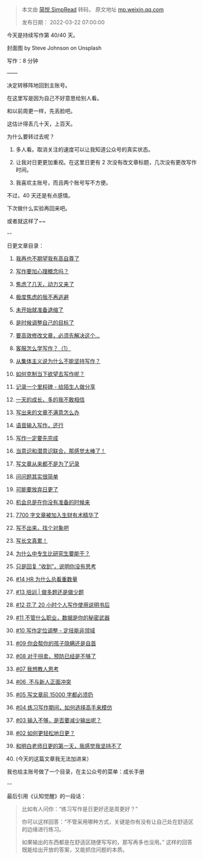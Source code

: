 > 本文由 [简悦 SimpRead](http://ksria.com/simpread/) 转码， 原文地址 [mp.weixin.qq.com](https://mp.weixin.qq.com/s/M3eR82boc7VctnfL7d19xA)
>
> 发布日期： 2022-03-22 07:00:00

今天是持续写作第 40/40 天。  

封面图 by Steve Johnson on Unsplash  

写作：8 分钟  

——

决定转移阵地回到主账号。

在这里写是因为自己不好意思给别人看。

和以前周更一样，先丢脸吧。

这估计得丢几十天，上百天。

为什么要转过去呢？

1. 多人看。取消关注的速度可以让我知道公众号的真实状态。

2. 让我对日更更加重视。在这里日更有 2 次没有改文章标题，几次没有更改写作时间。

3. 我喜欢主账号，而且两个账号写不方便。

不过，40 天还是有点感情。

下次做什么实验再回来吧。

或者就这样了~~

--

日更文章目录：

1.  [我再也不期望我有高自尊了](http://mp.weixin.qq.com/s?__biz=MzAxOTY2MTQyNw==&mid=2457499018&idx=1&sn=208bd449798ee0066340b59046c341cd&chksm=8c4d4296bb3acb80eb9b8d95cfd3f6692574ac2a0a655f020e2f361cff3739991d7522b7eef6&scene=21#wechat_redirect)
    
2.  [写作要加心理概念吗？](http://mp.weixin.qq.com/s?__biz=MzAxOTY2MTQyNw==&mid=2457499016&idx=1&sn=ed1d3239268fb1d882ec2a8b189b4c9f&chksm=8c4d4294bb3acb82c60ba8c4966132669b6eda2110afc98e7584194d5392c2b8f93652619c9a&scene=21#wechat_redirect)
    
3.  [焦虑了几天，动力又来了](http://mp.weixin.qq.com/s?__biz=MzAxOTY2MTQyNw==&mid=2457499011&idx=1&sn=5095efe25368902d2ed83c8ffc928a77&chksm=8c4d429fbb3acb899b2a4a8823f1227ab9f814faca8174310c0f15da6904d8d61733d986bc3a&scene=21#wechat_redirect)
    
4.  [极度焦虑的我不再逃避](http://mp.weixin.qq.com/s?__biz=MzAxOTY2MTQyNw==&mid=2457499009&idx=1&sn=e29765c1913f33aa333a4f6600bb2d92&chksm=8c4d429dbb3acb8b96b68854f845d38f18ed898beb5deb64970487ede172a4d3bab91249e4ae&scene=21#wechat_redirect)
    
5.  [未开始就准备退缩了](http://mp.weixin.qq.com/s?__biz=MzAxOTY2MTQyNw==&mid=2457499007&idx=1&sn=fdb9291b9f8e62169319d791597d7f76&chksm=8c4d4263bb3acb7509694957e251f5c36df63619c4e64c049e692161d6bb075888ca0772a8a1&scene=21#wechat_redirect)
    
6.  [是时候调整自己的目标了](http://mp.weixin.qq.com/s?__biz=MzAxOTY2MTQyNw==&mid=2457499004&idx=1&sn=3a9c9eca2682c641186f9744b0ae25cb&chksm=8c4d4260bb3acb766854ff5a8986bd44573b6cbad326ffa147abe86c691264b0844eca3d396c&scene=21#wechat_redirect)
    
7.  [要高效修改文章，必须先解决这个...](http://mp.weixin.qq.com/s?__biz=MzAxOTY2MTQyNw==&mid=2457499002&idx=1&sn=30708da076af4737c95e6023e2595709&chksm=8c4d4266bb3acb70a326a472226611816be5691ec0ba348a8930a0fcc03b5cd395e6713a29b4&scene=21#wechat_redirect)
    
8.  [客服怎么学写作？（1）](http://mp.weixin.qq.com/s?__biz=MzAxOTY2MTQyNw==&mid=2457499000&idx=1&sn=a38c420f8548c112dd65335fef102d39&chksm=8c4d4264bb3acb72bd7d260a17a1d8f7905237db2d80b28b171ed80a0731b038faa7a9b40eaf&scene=21#wechat_redirect)
    
9.  [从集体主义说为什么不能坚持写作？](http://mp.weixin.qq.com/s?__biz=MzAxOTY2MTQyNw==&mid=2457498998&idx=1&sn=b6fdf813d341d1bd6c784c64422f7c43&chksm=8c4d426abb3acb7c1ea2c245067eb00fc3e29a626bbadabd80bfc1b407ccaeca12718253425e&scene=21#wechat_redirect)
    
10.  [如何克制当下欲望去写作呢？](http://mp.weixin.qq.com/s?__biz=MzAxOTY2MTQyNw==&mid=2457498993&idx=1&sn=d8f3d4e3282cc628501572de7eb7504d&chksm=8c4d426dbb3acb7b8d0f404bddc3fd28ccc3d2b313f625cbe64322567e91d56ac9f62a03c022&scene=21#wechat_redirect)
    
11.  [记录一个里程碑 - 给陌生人做分享](http://mp.weixin.qq.com/s?__biz=MzAxOTY2MTQyNw==&mid=2457498991&idx=1&sn=0aebca5a818838b2add9072900178f19&chksm=8c4d4273bb3acb65e314b273f991af7a04b9358b9fd9f641fc78f934a07b0c86c19eb8ffa0c8&scene=21#wechat_redirect)
    
12.  [一天的成长，多的我不敢相信](http://mp.weixin.qq.com/s?__biz=MzAxOTY2MTQyNw==&mid=2457498989&idx=1&sn=cd9fd6e267623f685a4d0378373c5aec&chksm=8c4d4271bb3acb675cf57d5cb26a702148a183cee11bfa64a5b1954da4578485a9cb21108184&scene=21#wechat_redirect)
    
13.  [写出来的文章不满意怎么办](http://mp.weixin.qq.com/s?__biz=MzAxOTY2MTQyNw==&mid=2457498987&idx=1&sn=2d38e5bde54429aaa158a2f2578f8d2f&chksm=8c4d4277bb3acb61356e79fe9f283d6c299aa4f775cb289e6240f2afa61615f5ccf211ccbf27&scene=21#wechat_redirect)  
    
14.  [语音输入写作，还行](http://mp.weixin.qq.com/s?__biz=MzAxOTY2MTQyNw==&mid=2457498985&idx=1&sn=38dc8ca9c4d2fe4ff78b514442e0004b&chksm=8c4d4275bb3acb6344b8fd07c0f42f3f59a590e285787a35aa90d57c9ecfc8c9d88a2e63b429&scene=21#wechat_redirect)
    
15.  [写作一定要先完成](http://mp.weixin.qq.com/s?__biz=MzAxOTY2MTQyNw==&mid=2457498983&idx=1&sn=ffae2eff16d08afbaeecd7f33ab0e3b5&chksm=8c4d427bbb3acb6d291bc33a49c685674d0f2003ad71e82d9a3d1d9967f652f7712fcafd900e&scene=21#wechat_redirect)
    
16.  [当意识和潜意识联合，那感觉太棒了！](https://mp.weixin.qq.com/s?__biz=MzAxOTY2MTQyNw==&mid=2457498980&idx=1&sn=2bc8a3761e4630a9e3c52effe85a5c99&chksm=8c4d4278bb3acb6e223efd3ac2b54b9e99c0e01349c78bf11d2373adcd9accde50b4ccd13d9b&token=1281579324&lang=zh_CN&scene=21#wechat_redirect)
    
17.  [写文章从来都不是为了记录](http://mp.weixin.qq.com/s?__biz=MzAxOTY2MTQyNw==&mid=2457498978&idx=1&sn=1d709619ad8e38c7ed996a455ee586f4&chksm=8c4d427ebb3acb681c9ff49e8b47edf2634179f6cf473990ba7f92916d5476172458cab6cc34&scene=21#wechat_redirect)
    
18.  [问问题其实很简单](http://mp.weixin.qq.com/s?__biz=MzAxOTY2MTQyNw==&mid=2457498974&idx=1&sn=d99c440e5ca3ebe04cb2668f5a83018b&chksm=8c4d4242bb3acb547ea5f2ebc3b85313bdd36e5ecc23835b04387975a96f4bc6819293b994ce&scene=21#wechat_redirect)
    
19.  [可能要放弃日更了](http://mp.weixin.qq.com/s?__biz=MzAxOTY2MTQyNw==&mid=2457498973&idx=1&sn=592c2e8c9d56b8419f0a6d85e213b9e6&chksm=8c4d4241bb3acb57036d2979ca6b7f0b1fa4a061e1476f0cbbfe123406fedcbd3cbbcef06176&scene=21#wechat_redirect)
    
20.  [机会总是在你没有准备的时候来](http://mp.weixin.qq.com/s?__biz=MzAxOTY2MTQyNw==&mid=2457498966&idx=1&sn=f3758657e2a9fa4af8ba74932cc79521&chksm=8c4d424abb3acb5ce9834d1f3e7b884b5e5087809d0fadc709ed61b21969240af2c930545f85&scene=21#wechat_redirect)
    
21.  [7700 字文章被加入生财有术精华了](http://mp.weixin.qq.com/s?__biz=MzAxOTY2MTQyNw==&mid=2457498964&idx=1&sn=69b7274b7917d47601b4ae80d89ea146&chksm=8c4d4248bb3acb5e37189d2481da310d92cb1ec6356fd0cc6a3944c6afe498137b6f152c6e25&scene=21#wechat_redirect)
    
22.  [写不出来，找个对象吧](http://mp.weixin.qq.com/s?__biz=MzAxOTY2MTQyNw==&mid=2457498958&idx=1&sn=fa129ceaefe32622ab11986495af0aba&chksm=8c4d4252bb3acb44030dd158a0a7044cb83d1e3121f4ca1762027ea5133cc7633059251f7ab4&scene=21#wechat_redirect)
    
23.  [写长文真累！](http://mp.weixin.qq.com/s?__biz=MzAxOTY2MTQyNw==&mid=2457498956&idx=1&sn=7463951732fbc495ef9a13922f52b14a&chksm=8c4d4250bb3acb46d9c5b42a3856f055e33a8817f32cd898e449515d8418bd895a0cd3f8d622&scene=21#wechat_redirect)
    
24.  [为什么中专生比研究生要能干？](http://mp.weixin.qq.com/s?__biz=MzAxOTY2MTQyNw==&mid=2457498952&idx=1&sn=fa81dcdf2d50fac18643992583e6a492&chksm=8c4d4254bb3acb423f5cb7071b3ed299578ad318aa17347a72364ec2afed2f962c52e2507131&scene=21#wechat_redirect)  
    
25.  [只是回复 “收到”，说明你没有思考](http://mp.weixin.qq.com/s?__biz=MzAxOTY2MTQyNw==&mid=2457498950&idx=1&sn=89512cf613b9a3aaf57342a6091cbfe9&chksm=8c4d425abb3acb4c728d21998800ce734ba70e805f09ac4346a311f4c6254a76183a96a0bf80&scene=21#wechat_redirect)
    
26.  [#14 HR 为什么总看重数量](http://mp.weixin.qq.com/s?__biz=MzAxOTY2MTQyNw==&mid=2457498948&idx=1&sn=741af9d2be7cc9043cab64181c9bf796&chksm=8c4d4258bb3acb4ecaa7c128d4d348335a46e9b73bba1cc36ec737cb9c41fc4aee3d856ea867&scene=21#wechat_redirect)
    
27.  [#13 培训 | 做多题还是做少题](http://mp.weixin.qq.com/s?__biz=MzAxOTY2MTQyNw==&mid=2457498944&idx=1&sn=fced593a91f81f148ca9809eaee21dad&chksm=8c4d425cbb3acb4ab960defd3d67cdf397f63fa15132e16b84b98fd7d1e5cb7ae0ee66644ca2&scene=21#wechat_redirect)
    
28.  [#12 花了 20 小时个人写作使用说明书后](http://mp.weixin.qq.com/s?__biz=MzAxOTY2MTQyNw==&mid=2457498936&idx=1&sn=d2d446ce393489f6bdcce876477b7015&chksm=8c4d4224bb3acb32608dee565e0724b60e7d66eebe24b56aed10c6097f4b0bcf9413b62c04b4&scene=21#wechat_redirect)
    
29.  [#11 不管什么职业，数据是你的秘密武器](http://mp.weixin.qq.com/s?__biz=MzAxOTY2MTQyNw==&mid=2457498930&idx=1&sn=855b571004f0563ce4d9f2307d772dc8&chksm=8c4d422ebb3acb3895d5e2ffa1784c6783568913a044a0f3c7f8725af3772878da1624155dcf&scene=21#wechat_redirect)  
    
30.  [#10 写作定位调整 - 定技能非领域](http://mp.weixin.qq.com/s?__biz=MzAxOTY2MTQyNw==&mid=2457498927&idx=1&sn=fecdf667c6efd8ca9e909d17cb57c3fa&chksm=8c4d4233bb3acb255d4a9a4ff79c2eb03d3b2694295dc285ec2febf96e0bf572b92bb62f3187&scene=21#wechat_redirect)
    
31.  [#09 你会帮你的孩子隐瞒还是自首](http://mp.weixin.qq.com/s?__biz=MzAxOTY2MTQyNw==&mid=2457498925&idx=1&sn=1e79a3861edac419b462b890edeabd59&chksm=8c4d4231bb3acb27d24aada5059d0ecfc8e123a14f95bb9d2a8fc73c276876cfc1d4c25ea2ef&scene=21#wechat_redirect)
    
32.  [#08 对于拐卖，预防已经是不够了](http://mp.weixin.qq.com/s?__biz=MzAxOTY2MTQyNw==&mid=2457498923&idx=1&sn=894d36310a2bb92e4a555679d5db781b&chksm=8c4d4237bb3acb21d4f6844676420443bde9da3af836ac96a025b0801c70869d3c48b9fa4ffb&scene=21#wechat_redirect)
    
33.  [#07 我想教人思考](http://mp.weixin.qq.com/s?__biz=MzAxOTY2MTQyNw==&mid=2457498921&idx=1&sn=f9cf8cd3402832d165b62a968facccca&chksm=8c4d4235bb3acb2311c2a0bbc43efeff84bc7888e72cd72aff2c3b36c8f6942984488e7c79eb&scene=21#wechat_redirect)
    
34.  [#06  不与新人正面冲突](http://mp.weixin.qq.com/s?__biz=MzAxOTY2MTQyNw==&mid=2457498919&idx=1&sn=e0037c2ab478fae7152bff4710c11135&chksm=8c4d423bbb3acb2d54f72e7d93ce5a7839ef2eba6a57759ff759ae2274c109594add541fcf39&scene=21#wechat_redirect)
    
35.  [#05 写文章前 15000 字都必须扔](http://mp.weixin.qq.com/s?__biz=MzAxOTY2MTQyNw==&mid=2457498918&idx=1&sn=72ef93d99ca43c77972034e71505755b&chksm=8c4d423abb3acb2c448a1d234f37a01f4a1b6e0f69afe1d05cbb61405cd50eb3136a77108559&scene=21#wechat_redirect)
    
36.  [#04 练习写作期间，如何选择高手来模仿](http://mp.weixin.qq.com/s?__biz=MzAxOTY2MTQyNw==&mid=2457498914&idx=1&sn=88d7f2d8c70b5ceef7dda9bf92c4a86e&chksm=8c4d423ebb3acb2804bbd4fdfa7461803fab02e419e7d64b031d8906932c991238932d5eee07&scene=21#wechat_redirect)
    
37.  [#03 输入不够，是否要减少输出呢？](http://mp.weixin.qq.com/s?__biz=MzAxOTY2MTQyNw==&mid=2457498912&idx=1&sn=05e74a6ac99b3b8e7a795b1ecf030c2c&chksm=8c4d423cbb3acb2a41f1b6582887b51a8e611bfb7c11fcfb1752f829797286eb374beac32fbd&scene=21#wechat_redirect)
    
38.  [#02 如何更轻松地日更？](http://mp.weixin.qq.com/s?__biz=MzAxOTY2MTQyNw==&mid=2457498910&idx=1&sn=33902c6a1e1c342fe3214d15e6ad5cef&chksm=8c4d4202bb3acb14f0369cf05dbc93a3e0e40a1ef5cd1373a79c1e6d1b85a09b7ba81e63996e&scene=21#wechat_redirect)
    
39.  [和明白老师日更的第一天，我感觉我坚持不了](http://mp.weixin.qq.com/s?__biz=MzAxOTY2MTQyNw==&mid=2457498908&idx=1&sn=8e8a7f2ba9bdbfefce894656e4428358&chksm=8c4d4200bb3acb163f9f877068c04783f88cda97221ff2e3f48eb0c03a49e537799a05a9050f&scene=21#wechat_redirect)
    
40.  (今天的这篇文章我无法加进来）


我也给主账号做了一个目录，在主公众号的菜单：成长手册  

--

最后引用《认知觉醒》的一段话：

> 比如有人问你：“练习写作是日更好还是周更好？”
> 
> 你可以这样回答：“不管采用哪种方式，关键是你有没有让自己处在舒适区的边缘进行练习。
> 
> 如果输出的东西都是在舒适区随便写写的，那写再多也没用。” 这样的回答既能给出开放的答案，又能抓住问题的本质。